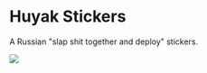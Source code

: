 # Huyak Stickers

A Russian "slap shit together and deploy" stickers.

<img src="https://blog.m4rr.ru/pictures/dump-stickers@2x.png">

